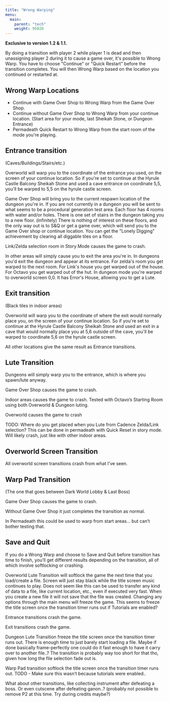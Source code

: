 ```yaml
---
title: "Wrong Warping"
menu:
  main:
    parent: "tech"
    weight: 95020
---
```


**Exclusive to version 1.2 & 1.1.**

By doing a transition with player 2 while player 1 is dead and then unassigning player 2 during it to cause a game over, it's possible to Wrong Warp.
You have to choose "Continue" or "Quick Restart" before the transition completes.
You will then Wrong Warp based on the location you continued or restarted at.

## Wrong Warp Locations

- Continue with Game Over Shop to Wrong Warp from the Game Over Shop.
- Continue without Game Over Shop to Wrong Warp from your continue location. (Start area for your mode, last Sheikah Stone, or Dungeon Entrance)
- Permadeath Quick Restart to Wrong Warp from the start room of the mode you're playing.

## Entrance transition
(Caves/Buildings/Stairs/etc.)

Overworld will warp you to the coordinate of the entrance you used, on the screen of your continue location.
So if you're set to continue at the Hyrule Castle Balcony Sheikah Stone and used a cave entrance on coordinate 5,5, you'll be warped to 5,5 on the hyrule castle screen.

Game Over Shop will bring you to the current respawn location of the dungeon you're in.
If you are not currently in a dungeon you will be sent to what seems to be a procedural generation test area.
Each floor has 4 rooms with water and/or holes. There is one set of stairs in the dungeon taking you to a new floor. (infinitely)
There is nothing of interest on these floors, and the only way out is to S&Q or get a game over, which will send you to the Game Over shop or continue location.
You can get the "Lonely Digging" achievement by clearing all diggable tiles on a floor.

Link/Zelda selection room in Story Mode causes the game to crash.

In other areas will simply cause you to exit the area you're in.
In dungeons you'd exit the dungeon and appear at its entrance.
For zelda's room you get warped to the next room.
For Link's house you get warped out of the house.
For Octavo you get warped out of the hut.
In dungeon mode you're warped to overworld screen 0,0. It has Error's House, allowing you to get a Lute.

## Exit transition
(Black tiles in indoor areas)

Overworld will warp you to the coordinate of where the exit would normally place you, on the screen of your continue location.
So if you're set to continue at the Hyrule Castle Balcony Sheikah Stone and used an exit in a cave that would normally place you at 5,6 outside of the cave, you'll be warped to coordinate 5,6 on the hyrule castle screen.

All other locations give the same result as Entrance transitions.

## Lute Transition
Dungeons will simply warp you to the entrance, which is where you spawn/lute anyway.

Game Over Shop causes the game to crash.

Indoor areas causes the game to crash.
Tested with Octavo’s Starting Room using both Overworld & Dungeon luting.

Overworld causes the game to crash

TODO: Where do you get placed when you Lute from Cadence Zelda/Link selection?
This can be done in permadeath with Quick Reset in story mode.
Will likely crash, just like with other indoor areas.

## Overworld Screen Transition
All overworld screen transitions crash from what I've seen.

## Warp Pad Transition
(The one that goes between Dark World Lobby & Last Boss)

Game Over Shop causes the game to crash.

Without Game Over Shop it just completes the transition as normal.

In Permadeath this could be used to warp from start areas… but can’t bother testing that.

## Save and Quit
If you do a Wrong Warp and choose to Save and Quit before transition has time to finish, you’ll get different results depending on the transition, all of which involve softlocking or crashing.

Overworld Lute Transition will softlock the game the next time that you load/create a file.
Screen will just stay black while the title screen music continues to play.
Does not seem like this can be used to transfer any kind of data to a file, like current location, etc., even if executed very fast.
When you create a new file it will not save that the file was created.
Changing any options through the main menu will freeze the game.
This seems to freeze the title screen once the transition timer runs out if Tutorials are enabled?

Entrance transitions crash the game.

Exit transitions crash the game.

Dungeon Lute Transition freeze the title screen once the transition timer runs out.
There is enough time to just barely start loading a file. Maybe if done basically frame-perfectly one could do it fast enough to have it carry over to another file..?
The transition is probably way too short for that tho, given how long the file selection fade out is.

Warp Pad transition softlock the title screen once the transition timer runs out.
TODO - Make sure this wasn’t because tutorials were enabled..

What about other transitions, like collecting instrument after defeating a boss.
Or even cutscene after defeating ganon..? (probably not possible to remove P2 at this time. Try during credits maybe?)
